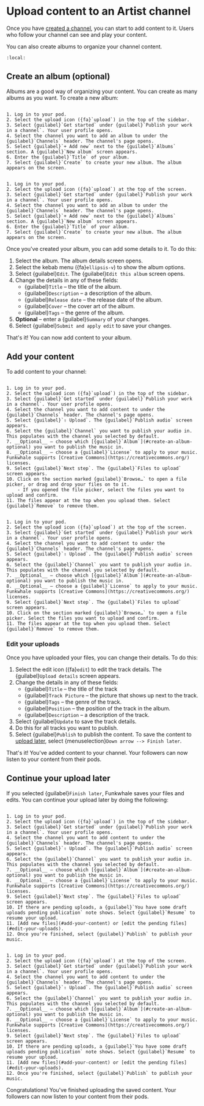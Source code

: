 # Upload content to an Artist channel

Once you have [created a channel](create_channel.md), you can start to add content to it. Users who follow your channel can see and play your content. 

You can also create albums to organize your channel content.

```{contents}
:local:
```

## Create an album (optional)

Albums are a good way of organizing your content. You can create as many albums as you want. To create a new album:

```{tabbed} Desktop

1. Log in to your pod.
2. Select the upload icon ({fa}`upload`) in the top of the sidebar.
3. Select {guilabel}`Get started` under {guilabel}`Publish your work in a channel`. Your user profile opens.
4. Select the channel you want to add an album to under the {guilabel}`Channels` header. The channel's page opens.
5. Select {guilabel}`+ Add new` next to the {guilabel}`Albums` section. A {guilabel}`New album` screen appears.
6. Enter the {guilabel}`Title` of your album.
7. Select {guilabel}`Create` to create your new album. The album appears on the screen.

```

```{tabbed} Mobile

1. Log in to your pod.
2. Select the upload icon ({fa}`upload`) at the top of the screen.
3. Select {guilabel}`Get started` under {guilabel}`Publish your work in a channel`. Your user profile opens.
4. Select the channel you want to add an album to under the {guilabel}`Channels` header. The channel's page opens.
5. Select {guilabel}`+ Add new` next to the {guilabel}`Albums` section. A {guilabel}`New album` screen appears.
6. Enter the {guilabel}`Title` of your album.
7. Select {guilabel}`Create` to create your new album. The album appears on the screen.

```

Once you've created your album, you can add some details to it. To do this:

1. Select the album. The album details screen opens.
2. Select the kebab menu ({fa}`ellipsis-v`) to show the album options.
3. Select {guilabel}`Edit`. The {guilabel}`Edit this album` screen opens.
4. Change the details in any of these fields:
   - {guilabel}`Title` – the title of the album.
   - {guilabel}`Description` – a description of the album.
   - {guilabel}`Release date` – the release date of the album.
   - {guilabel}`Cover` – the cover art of the album.
   - {guilabel}`Tags` – the genre of the album.
5. __Optional__ – enter a {guilabel}`Summary` of your changes.
6. Select {guilabel}`Submit and apply edit` to save your changes.

That's it! You can now add content to your album.

## Add your content

To add content to your channel:

```{tabbed} Desktop

1. Log in to your pod.
2. Select the upload icon ({fa}`upload`) in the top of the sidebar.
3. Select {guilabel}`Get started` under {guilabel}`Publish your work in a channel`. Your user profile opens.
4. Select the channel you want to add content to under the {guilabel}`Channels` header. The channel's page opens.
5. Select {guilabel}`⇧ Upload`. The {guilabel}`Publish audio` screen appears.
6. Select the {guilabel}`Channel` you want to publish your audio in. This populates with the channel you selected by default.
7. __Optional__ – choose which [{guilabel}`Album`](#create-an-album-optional) you want to publish the music in.
8. __Optional__ – choose a {guilabel}`License` to apply to your music. Funkwhale supports [Creative Commons](https://creativecommons.org/) licenses.
9. Select {guilabel}`Next step`. The {guilabel}`Files to upload` screen appears.
10. Click on the section marked {guilabel}`Browse…` to open a file picker, or drag and drop your files on to it.
    - If you opened the file picker, select the files you want to upload and confirm.
11. The files appear at the top when you upload them. Select {guilabel}`Remove` to remove them.

```

```{tabbed} Mobile

1. Log in to your pod.
2. Select the upload icon ({fa}`upload`) at the top of the screen.
3. Select {guilabel}`Get started` under {guilabel}`Publish your work in a channel`. Your user profile opens.
4. Select the channel you want to add content to under the {guilabel}`Channels` header. The channel's page opens.
5. Select {guilabel}`⇧ Upload`. The {guilabel}`Publish audio` screen appears.
6. Select the {guilabel}`Channel` you want to publish your audio in. This populates with the channel you selected by default.
7. __Optional__ – choose which [{guilabel}`Album`](#create-an-album-optional) you want to publish the music in.
8. __Optional__ – choose a {guilabel}`License` to apply to your music. Funkwhale supports [Creative Commons](https://creativecommons.org/) licenses.
9. Select {guilabel}`Next step`. The {guilabel}`Files to upload` screen appears.
10. Click on the section marked {guilabel}`Browse…` to open a file picker. Select the files you want to upload and confirm.
11. The files appear at the top when you upload them. Select {guilabel}`Remove` to remove them.

```

### Edit your uploads

Once you have uploaded your files, you can change their details. To do this:

1. Select the edit icon ({fa}`edit`) to edit the track details. The {guilabel}`Upload details` screen appears.
2. Change the details in any of these fields:
   - {guilabel}`Title` – the title of the track
   - {guilabel}`Track Picture` – the picture that shows up next to the track.
   - {guilabel}`Tags` – the genre of the track.
   - {guilabel}`Position` – the position of the track in the album.
   - {guilabel}`Description` – a description of the track.
3. Select {guilabel}`Update` to save the track details.
4. Do this for all tracks you want to publish.
5. Select {guilabel}`Publish` to publish the content. To save the content to [upload later](#continue-your-upload-later), select {menuselection}`Down arrow --> Finish later`.

That's it! You've added content to your channel. Your followers can now listen to your content from their pods.

## Continue your upload later

If you selected {guilabel}`Finish later`, Funkwhale saves your files and edits. You can continue your upload later by doing the following:

```{tabbed} Desktop

1. Log in to your pod.
2. Select the upload icon ({fa}`upload`) in the top of the sidebar.
3. Select {guilabel}`Get started` under {guilabel}`Publish your work in a channel`. Your user profile opens.
4. Select the channel you want to add content to under the {guilabel}`Channels` header. The channel's page opens.
5. Select {guilabel}`⇧ Upload`. The {guilabel}`Publish audio` screen appears.
6. Select the {guilabel}`Channel` you want to publish your audio in. This populates with the channel you selected by default.
7. __Optional__ – choose which [{guilabel}`Album`](#create-an-album-optional) you want to publish the music in.
8. __Optional__ – choose a {guilabel}`License` to apply to your music. Funkwhale supports [Creative Commons](https://creativecommons.org/) licenses.
9. Select {guilabel}`Next step`. The {guilabel}`Files to upload` screen appears.
10. If there are pending uploads, a {guilabel}`You have some draft uploads pending publication` note shows. Select {guilabel}`Resume` to resume your upload.
11. [Add new files](#add-your-content) or [edit the pending files](#edit-your-uploads).
12. Once you're finished, select {guilabel}`Publish` to publish your music.

```

```{tabbed} Mobile

1. Log in to your pod.
2. Select the upload icon ({fa}`upload`) at the top of the screen.
3. Select {guilabel}`Get started` under {guilabel}`Publish your work in a channel`. Your user profile opens.
4. Select the channel you want to add content to under the {guilabel}`Channels` header. The channel's page opens.
5. Select {guilabel}`⇧ Upload`. The {guilabel}`Publish audio` screen appears.
6. Select the {guilabel}`Channel` you want to publish your audio in. This populates with the channel you selected by default.
7. __Optional__ – choose which [{guilabel}`Album`](#create-an-album-optional) you want to publish the music in.
8. __Optional__ – choose a {guilabel}`License` to apply to your music. Funkwhale supports [Creative Commons](https://creativecommons.org/) licenses.
9. Select {guilabel}`Next step`. The {guilabel}`Files to upload` screen appears.
10. If there are pending uploads, a {guilabel}`You have some draft uploads pending publication` note shows. Select {guilabel}`Resume` to resume your upload.
11. [Add new files](#add-your-content) or [edit the pending files](#edit-your-uploads).
12. Once you're finished, select {guilabel}`Publish` to publish your music.

```

Congratulations! You've finished uploading the saved content. Your followers can now listen to your content from their pods.
